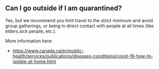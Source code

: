 ## Can I go outside if I am quarantined?

Yes, but we recommend you limit travel to the strict minimum and avoid group gatherings, or being in direct contact with people at all times (like elders,sick people, etc.).

More information here:

- https://www.canada.ca/en/public-health/services/publications/diseases-conditions/covid-19-how-to-isolate-at-home.html
